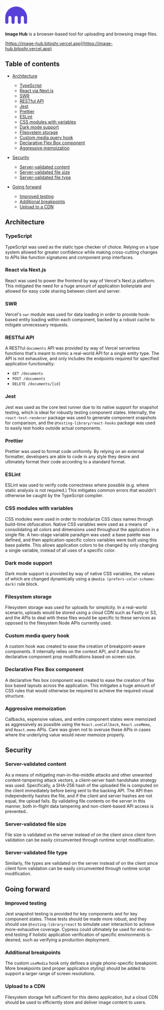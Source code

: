 <img src="public/favicon.ico?raw=true" width="72px" height="auto" />

**Image Hub** is a browser-based tool for uploading and browsing image files.

[https://image-hub.bitpshr.vercel.app](https://image-hub.bitpshr.vercel.app)

## Table of contents

- [Architecture](#architecture)

  - [TypeScript](#typescript)
  - [React via Next.js](#react-via-nextjs)
  - [SWR](#swr)
  - [RESTful API](#restful-api)
  - [Jest](#jest)
  - [Prettier](#prettier)
  - [ESLint](#eslint)
  - [CSS modules with variables](#css-modules-with-variables)
  - [Dark mode support](#dark-mode-support)
  - [Filesystem storage](#filesystem-storage)
  - [Custom media query hook](#custom-media-query-hook)
  - [Declarative Flex Box component](#declarative-flex-box-component)
  - [Aggressive memoization](#aggressive-memoization)

- [Security](#security)
  - [Server-validated content](#server-validated-content)
  - [Server-validated file size](#server-validated-file-size)
  - [Server-validated file type](#server-validated-file-type)
- [Going forward](#going-forward)
  - [Improved testing](#improved-testing)
  - [Additional breakpoints](#additional-breakpoints)
  - [Upload to a CDN](#upload-to-a-cdn)

## Architecture

### TypeScript

TypeScript was used as the static type checker of choice. Relying on a type system allowed for greater confidence while making cross-cutting changes to APIs like function signatures and component prop interfaces.

### React via Next.js

React was used to power the frontend by way of Vercel's Next.js platform. This mitigated the need for a huge amount of application boilerplate and allowed for easy code sharing between client and server.

### SWR

Vercel's `swr` module was used for data loading in order to provide hook-based entity loading within each component, backed by a robust cache to mitigate unnecessary requests.

### RESTful API

A RESTful `documents` API was provided by way of Vercel serverless functions that's meant to mimic a real-world API for a single entity type. The API is not exhaustive, and only includes the endpoints required for specified application functionality:

- `GET /documents`
- `POST /documents`
- `DELETE /documents/[id]`

### Jest

Jest was used as the core test runner due to its native support for snapshot testing, which is ideal for robustly testing component states. Internally, the `react-test-renderer` package was used to generate component snapshots for comparison, and the `@testing-library/react-hooks` package was used to easily test hooks outside actual components.

### Prettier

Prettier was used to format code uniformly. By relying on an external formatter, developers are able to code in any style they desire and ultimately format their code according to a standard format.

### ESLint

ESLint was used to verify code correctness where possible (e.g. where static analysis is not required.) This mitigates common errors that wouldn't otherwise be caught by the TypeScript compiler.

### CSS modules with variables

CSS modules were used in order to modularize CSS class names through build-time obfuscation. Native CSS variables were used as a means of consolidating all colors and dimensions used throughout the application in a single file. A two-stage variable paradigm was used: a base palette was defined, and then application-specific colors variables were built using this base palette. This allows application colors to be changed by only changing a single variable, instead of all uses of a specific color.

### Dark mode support

Dark mode support is provided by way of native CSS variables, the values of which are changed dynamically using a `@media (prefers-color-scheme: dark)` rule block.

### Filesystem storage

Filesystem storage was used for uploads for simplicity. In a real-world scenario, uploads would be stored using a cloud CDN such as Fastly or S3, and the APIs to deal with these files would be specific to these services as opposed to the filesystem Node APIs currently used.

### Custom media query hook

A custom hook was created to ease the creation of breakpoint-aware components. It internally relies on the context API, and it allows for declarative component prop modifications based on screen size.

### Declarative Flex Box component

A declarative flex box component was created to ease the creation of flex box based layouts across the application. This mitigates a huge amount of CSS rules that would otherwise be required to achieve the required visual structure.

### Aggressive memoization

Callbacks, expensive values, and entire component states were memoized as aggressively as possible using the `React.useCallback`, `React.useMemo`, and `React.memo` APIs. Care was given not to overuse these APIs in cases where the underlying value would never memoize properly.

## Security

### Server-validated content

As a means of mitigating man-in-the-middle attacks and other unwanted content-tampering attack vectors, a client-server hash handshake strategy was used. Specifically, a SHA-256 hash of the uploaded file is computed on the client immediately before being sent to the backing API. The API then independently hashes the file, and if the client and server hashes are not equal, the upload fails. By validating file contents on the server in this manner, both in-flight data tampering and non-client-based API access is prevented..

### Server-validated file size

File size is validated on the server instead of on the client since client form validation can be easily circumvented through runtime script modification.

### Server-validated file type

Similarly, file types are validated on the server instead of on the client since client form validation can be easily circumvented through runtime script modification.

## Going forward

### Improved testing

Jest snapshot testing is provided for key components and for key component states. These tests should be made more robust, and they should use `@testing-library/react` to simulate user interaction to achieve more-exhaustive coverage. Cypress could ultimately be used for end-to-end testing if holistic application verification of specific environments is desired, such as verifying a production deployment.

### Additional breakpoints

The custom `useMedia` hook only defines a single phone-specific breakpoint. More breakpoints (and proper application styling) should be added to support a larger range of screen resolutions.

### Upload to a CDN

Filesystem storage felt sufficient for this demo application, but a cloud CDN should be used to efficiently store and deliver image content to users.

